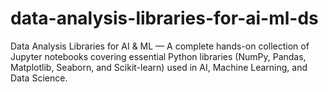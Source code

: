 # data-analysis-libraries-for-ai-ml-ds
Data Analysis Libraries for AI &amp; ML — A complete hands-on collection of Jupyter notebooks covering essential Python libraries (NumPy, Pandas, Matplotlib, Seaborn, and Scikit-learn) used in AI, Machine Learning, and Data Science.
